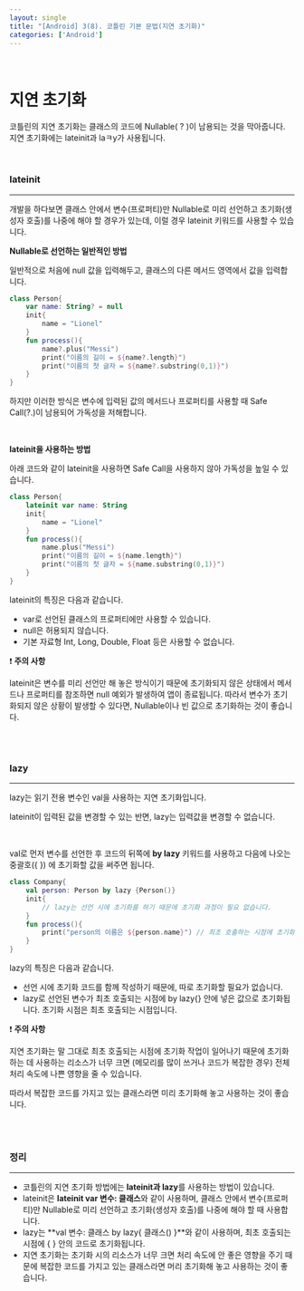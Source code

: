 ```yaml
---
layout: single
title: "[Android] 3(8). 코틀린 기본 문법(지연 초기화)"
categories: ['Android']
---
```




<br>

# 지연 초기화

코틀린의 지연 초기화는 클래스의 코드에 Nullable( ? )이 남용되는 것을 막아줍니다. 지연 초기화에는 lateinit과 laㅋy가 사용됩니다. 

<br>

### lateinit

---

개발을 하다보면 클래스 안에서 변수(프로퍼티)만 Nullable로 미리 선언하고 초기화(생성자 호출)를 나중에 해야 할 경우가 있는데, 이럴 경우 lateinit 키워드를 사용할 수 있습니다. 

**Nullable로 선언하는 일반적인 방법**

일반적으로 처음에 null 값을 입력해두고, 클래스의 다른 메서드 영역에서 값을 입력합니다. 

```kotlin
class Person{
    var name: String? = null
    init{
        name = "Lionel"
    }
    fun process(){
        name?.plus("Messi")
        print("이름의 길이 = ${name?.length}")
        print("이름의 첫 글자 = ${name?.substring(0,1)}")
    }
}
```

하지만 이러한 방식은 변수에 입력된 값의 메서드나 프로퍼티를 사용할 때 Safe Call(?.)이 남용되어 가독성을 저해합니다. 

<br>

**lateinit을 사용하는 방법**

아래 코드와 같이 lateinit을 사용하면 Safe Call을 사용하지 않아 가독성을 높일 수 있습니다. 

```kotlin
class Person{
    lateinit var name: String
    init{
        name = "Lionel"
    }
    fun process(){
        name.plus("Messi")
        print("이름의 길이 = ${name.length}")
        print("이름의 첫 글자 = ${name.substring(0,1)}")
    }
}
```

lateinit의 특징은 다음과 같습니다. 

* var로 선언된 클래스의 프로퍼티에만 사용할 수 있습니다. 
* null은 허용되지 않습니다. 
* 기본 자료형 Int, Long, Double, Float 등은 사용할 수 없습니다. 

❗ **주의 사항**

lateinit은 변수를 미리 선언만 해 놓은 방식이기 때문에 초기화되지 않은 상태에서 메서드나 프로퍼티를 참조하면 null 예외가 발생하여 앱이 종료됩니다. 따라서 변수가 초기화되지 않은 상황이 발생할 수 있다면, Nullable이나 빈 값으로 초기화하는 것이 좋습니다. 

<br>

<br>

### lazy

---

lazy는 읽기 전용 변수인 val을 사용하는 지연 초기화입니다. 

lateinit이 입력된 값을 변경할 수 있는 반면, lazy는 입력값을 변경할 수 없습니다. 

<br>

val로 먼저 변수를 선언한 후 코드의 뒤쪽에 **by lazy** 키워드를 사용하고 다음에 나오는 중괄호({ }) 에 초기화할 값을 써주면 됩니다. 

```kotlin
class Company{
    val person: Person by lazy {Person()}
    init{
        // lazy는 선언 시에 초기화를 하기 때문에 초기화 과정이 필요 없습니다. 
    }
    fun process(){
        print("person의 이름은 ${person.name}") // 최초 호출하는 시점에 초기화됩니다. 
    }
}
```

lazy의 특징은 다음과 같습니다. 

* 선언 시에 초기화 코드를 함께 작성하기 때문에, 따로 초기화할 필요가 없습니다. 
* lazy로 선언된 변수가 최초 호출되는 시점에 by lazy{} 안에 넣은 값으로 초기화됩니다. 초기화 시점은 최초 호출되는 시점입니다. 

❗ **주의 사항**

지연 초기화는 말 그대로 최초 호출되는 시점에 초기화 작업이 일어나기 때문에 초기화하는 데 사용하는 리소스가 너무 크면 (메모리를 많이 쓰거나 코드가 복잡한 경우) 전체 처리 속도에 나쁜 영향을 줄 수 있습니다. 

따라서 복잡한 코드를 가지고 있는 클래스라면 미리 초기화해 놓고 사용하는 것이 좋습니다. 

<br>

<br>

### 정리

---

* 코틀린의 지연 초기화 방법에는 **lateinit과 lazy**를 사용하는 방법이 있습니다. 
* lateinit은 **lateinit var 변수: 클래스**와 같이 사용하며, 클래스 안에서 변수(프로퍼티)만 Nullable로 미리 선언하고 초기화(생성자 호출)를 나중에 해야 할 때 사용합니다. 
* lazy는 **val 변수: 클래스 by lazy{ 클래스() }**와 같이 사용하며, 최초 호출되는 시점에 { } 안의 코드로 초기화됩니다. 
* 지연 초기화는 초기화 시의 리소스가 너무 크면 처리 속도에 안 좋은 영향을 주기 때문에 복잡한 코드를 가지고 있는 클래스라면 머리 초기화해 놓고 사용하는 것이 좋습니다. 







